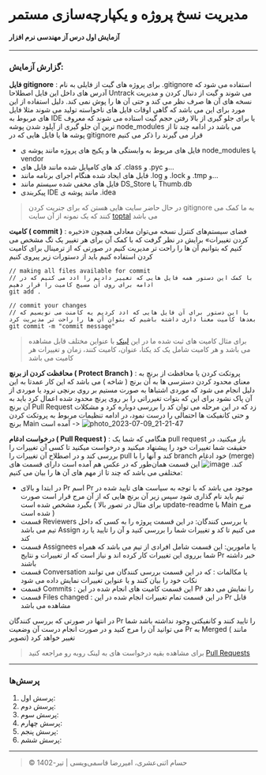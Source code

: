 # مدیریت نسخ پروژه و یکپارچه‌سازی مستمر
#### آزمایش اول درس آز مهندسی نرم افزار 
---
### گزارش آزمایش:
**فایل gitignore** : برای پروژه های گیت از فایلی به نام .gitignore  استفاده می شود که آدرس های داخل این فایل اصطلاحا Untrack می شوند و گیت از دنبال کردن و مدیریت نسخه های آن ها صرف نظر می کند و حتی آن ها را پوش نمی کند. دلیل استفاده از این مورد برای این می باشد که گاهی اوقات فایل های ناخواسته تولید می شوند مثلا فایل های مربوط به IDE یا برای جلو گیری از بالا رفتن حجم گیت استاده می شوند که معروف ترین آن جلو گیری از آپلود شدن پوشه node_modules می باشد در ادامه چند تا از پوشه ها یا فایل هایی که در gitignore قرار می گیرند را ذکر می کنیم 

* فایل های مربوط به وابستگی ها و پکیج های پروژه مانند پوشه ی node_modules یا vendor
* کد های کامپایل شده مانند فایل های .class و .pyc و...
* فایل های ایجاد شده هنگام اجرای برنامه مانند .log و .lock و .tmp و...
* فایل های مخفی شده سیستم مانند DS_Store یا Thumb.db
* پیکربندی IDE مانند پوشه ی .idea

> در حال حاضر سایت هایی هستن که برای جنریت کردن gitignore به ما کمک می کنند که یک نمونه از آن سایت [toptal](https://www.toptal.com/developers/gitignore) می باشد


**کامیت ( commit )** : فضای سیستم‌های کنترل نسخه می‌توان معادلی همچون «ذخیره کردن تغییرات» برایش در نظر گرفت که با کمک آن برای هر تغییر یک تگ مشخص می کنیم که بتوانیم آن ها را راحت تر مدیریت کنیم در صورتی که از ترمینال برای کامیت کردن استفاده کنیم باید از دستورات زیر پیروی کنیم 
```
// making all files available for commit
// با کمک این دستور همه فایل هایی که تغییر دادیم را ادد می کنیم که در ادامه برای روی آن مسیج کامیت را قرار دهیم
git add .

// commit your changes
// با این دستور برای آن فایل هایی که ادد کردیم یه کامنت می نویسیم که بعدها کامیت معنا داری داشته باشیم که بتوان آن ها را راحت تر مدیریت کرد
git commit -m "commit message"      

```
> برای مثال کامیت های ثبت شده ما در این  [لینک](https://github.com/amirzgh/SE-lab-1/commits/main) با عنواین مختلف قابل مشاهده می باشد و هر کامیت شامل یک کد یکتا، عنوان، کامیت کنند، زمان و تغییرات هر کامیت می باشد


**محافظت کردن از برنچ ( Protect Branch )** : پروتکت کردن یا محافظت از برنچ به معنای محدود کردن دسترسی ها به آن برنچ ( شاخه ) می باشد که این کار عمدتا به این دلیل انجام می شود که موردی اشتباها به صورت مستیم بر روی برنچی نرود یا موردی از آن پاک نشود برای این که بتوات تغیرراتی را بر روی پرنچ محدود شده اعمال کرد باید به آن برنچ Pull Request زد که در این مرحله می توان کد را بررسی دوباره کرد و مشکلات و حتی کانفیکت ها احتمالی را درست نمود، در ادامه تنظیمات مربوط به پروتکت کردن برنچ Main آمده است ->
![photo_2023-07-09_21-21-47](https://github.com/amirzgh/SE-lab-1/assets/59364450/e0fbe0d0-0f74-4ba8-bc0e-070ff258d239)


**درخواست ادغام ( Pull Request )** : هنگامی که شما یک pull request باز میکنید، در حقیقت شما تغییرات خود را پیشنهاد میکنید و درخواست میکنید تا کسی آن تغییرات را بررسی کند و در اصطلاح آن تغییرات را pull کند و آنها را با branch خود ادغام (merge) کند. 
![image](https://github.com/amirzgh/SE-lab-1/assets/59364450/3d7d86a7-6d03-441b-a889-0c85535155a7)
این قسمت همان‌طور که در عکس هم آمده است دارای قسمت های مختلفی می باشد که چند تا از مهم های آن ها را بیان می کنیم:
* در ابتدا و بالای Pr اسم Pr موجود می باشد که با توجه به سیاست های تایید شده در تیم باید نام گذاری شود سپس زیر آن برنچ هایی که از آن مرج قرار است صورت بگیرد مشخص شده است ( برای مثال در تصور بالا update-readme با Main مرج شده است )
* قسمت Reviewers یا بررسی کنندگان: در این قسمت پروژه را به کسی که داخل تیم می باشد Assign می کنیم تا کد و تغییرات شما را بررسی کنید و آن را تایید یا رد کند
* قسمت Assignees یا مامورین: این قسمت شامل افرادی از تیم می باشد که همراه شما برروی این تغییرات کار کرده اند و نیاز است که از تغییرات و نتایج Pr خبر داشته باشند
* قسمت  Conversation یا مکالمات : که در این قسمت بررسی کنندگان می توانند نکات خود را بیان کنند و یا عنواین تغییرات نمایش داده می شود
* قسمت Commits : این قسمت کامیت های انجام شده در این Pr را نمایش می دهد
* قسمت Files changed : در این قسمت تمام تغییرات انجام شده در این Pr قابل مشاهده می باشد

در انتها در صورتی که بررسی کنندگان Pr را تایید کنند و کانفیکتی وجود نداشته باشد شما می توانید آن را مرج کنید و در صورت انجام درست آن وضعیت Pr به Merged ( مانند تصویر) تغییر خواهد کرد 
> برای مشاهده بقیه درخواست های به لینک روبه رو مراجعه کنید [Pull Requests](https://github.com/amirzgh/SE-lab-1/pulls?q=)

---
### پرسش‌ها

1. پرسش اول:
1. پرسش دوم:
1. پرسش سوم:
1. پرسش چهارم:
2. پرسش پنجم:
3. پرسش ششم:
---
> © حسام اثنی‌عشری، امیررضا قاسمی‌ویسی | تیر-1402
